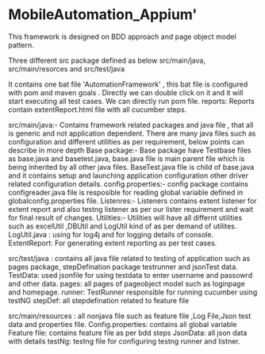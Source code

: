 # MobileAutomation_Appium'

This framework is designed on BDD approach and page object model pattern.

Three different src package defined as below src/main/java, src/main/resorces and src/test/java

It contains one bat file 'AutomationFramework' , this bat file is configured with pom and maven goals . Directly we can double click on it and it will start executing all test cases. We can directly run pom file.
reports: Reports contain extentReport.html file with all cucumber steps.

src/main/java:- Contains framework related packages and java file , that all is generic and not application dependent. There are many java files such as configuration and different utilities as per requirement, below points can describe in more depth
Base package:- Base package have Testbase files as base.java and basetest.java, base.java file is main parent file which is being inherited by all other java files. BaseTest.java file is child of base.java and it contains setup and launching application configuration other driver related configuration details.
config.properties:- config package contains configreader.java file is resposible for reading global variable defined in globalconfig.properties file.
Listenres:- Listeners contains extent listener for extent report and also testng listener as per our lister requirement and wait for final result of changes.
Utilities:- Utilities will have all differnt utilities such as excelUtil ,DBUtil and LogUtil kind of as per demand of utilites.
LogUtil.java : using for log4j and for logging details of console.
ExtentReport: For generating extent reporting as per test cases.


src/test/java : contains all java file related to testing of application such as pages package, stepDefination package testrunner and jsonTest data.
TestData: used jsonfile for using testdata to enter username and passowrd and other data.
pages: all pages of pageobject model such as loginpage and homepage.
runner: TestRunner responsible for running cucumber using testNG
stepDef: all stepdefination related to feature file


src/main/resources : all nonjava file such as feature file ,Log File,Json test data and properties file.
Config.properties: contains all global variable
Feature file: contains feature file as per bdd steps
JsonData: all json data with details
testNg: testng file for configuring testng runner and listner.




